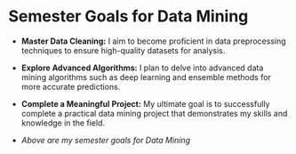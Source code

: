 
# Semester Goals for Data Mining

- **Master Data Cleaning:** I aim to become proficient in data preprocessing techniques to ensure high-quality datasets for analysis.

- **Explore Advanced Algorithms:** I plan to delve into advanced data mining algorithms such as deep learning and ensemble methods for more accurate predictions.

- **Complete a Meaningful Project:** My ultimate goal is to successfully complete a practical data mining project that demonstrates my skills and knowledge in the field.

- *Above are my semester goals for Data Mining*
